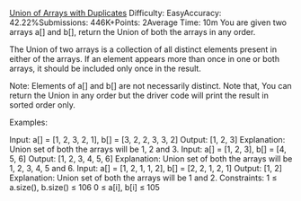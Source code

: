 [Union of Arrays with Duplicates](https://www.geeksforgeeks.org/problems/union-of-two-arrays3538/1?sortBy=submissions&category%5B%5D=Hash&page=1&difficulty%5B%5D=-1)
Difficulty: EasyAccuracy: 42.22%Submissions: 446K+Points: 2Average Time: 10m
You are given two arrays a[] and b[], return the Union of both the arrays in any order.

The Union of two arrays is a collection of all distinct elements present in either of the arrays. If an element appears more than once in one or both arrays, it should be included only once in the result.

Note: Elements of a[] and b[] are not necessarily distinct.
Note that, You can return the Union in any order but the driver code will print the result in sorted order only.

Examples:

Input: a[] = [1, 2, 3, 2, 1], b[] = [3, 2, 2, 3, 3, 2]
Output: [1, 2, 3]
Explanation: Union set of both the arrays will be 1, 2 and 3.
Input: a[] = [1, 2, 3], b[] = [4, 5, 6] 
Output: [1, 2, 3, 4, 5, 6]
Explanation: Union set of both the arrays will be 1, 2, 3, 4, 5 and 6.
Input: a[] = [1, 2, 1, 1, 2], b[] = [2, 2, 1, 2, 1] 
Output: [1, 2]
Explanation: Union set of both the arrays will be 1 and 2.
Constraints:
1 ≤ a.size(), b.size() ≤ 106
0 ≤ a[i], b[i] ≤ 105
